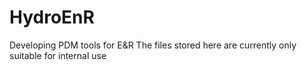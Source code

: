 # HydroEnR
Developing PDM tools for E&amp;R
The files stored here are currently only suitable for internal use
